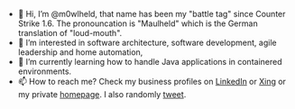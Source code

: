 - 👋 Hi, I’m @m0wlheld, that name has been my "battle tag" since Counter Strike 1.6. The pronouncation is "Maulheld" which is the German translation of "loud-mouth".
- 👀 I’m interested in software architecture, software development, agile leadership and home automation,
- 🌱 I’m currently learning how to handle Java applications in containered environments.
- 📫 How to reach me? Check my business profiles on [LinkedIn](https://de.linkedin.com/in/christoph-dahlen-3a968721b) or [Xing](https://www.xing.com/profile/ChristophMaria_Dahlen) or my private [homepage](https://www.dahlen.org). I also
randomly [tweet](https://twitter.com/m0wlheld).
